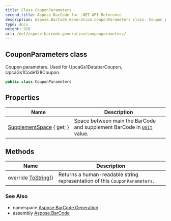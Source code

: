 ```yaml
---
title: Class CouponParameters
second_title: Aspose.BarCode for .NET API Reference
description: Aspose.BarCode.Generation.CouponParameters class. Coupon parameters. Used for UpcaGs1DatabarCoupon UpcaGs1Code128Coupon
type: docs
weight: 920
url: /net/aspose.barcode.generation/couponparameters/
---
```

## CouponParameters class

Coupon parameters. Used for UpcaGs1DatabarCoupon, UpcaGs1Code128Coupon.

```csharp
public class CouponParameters
```

## Properties

| Name | Description |
| --- | --- |
| [SupplementSpace](../../aspose.barcode.generation/couponparameters/supplementspace/) { get; } | Space between main the BarCode and supplement BarCode in [`Unit`](../unit/) value. |

## Methods

| Name | Description |
| --- | --- |
| override [ToString](../../aspose.barcode.generation/couponparameters/tostring/)() | Returns a human-readable string representation of this `CouponParameters`. |

### See Also

* namespace [Aspose.BarCode.Generation](../../aspose.barcode.generation/)
* assembly [Aspose.BarCode](../../)


